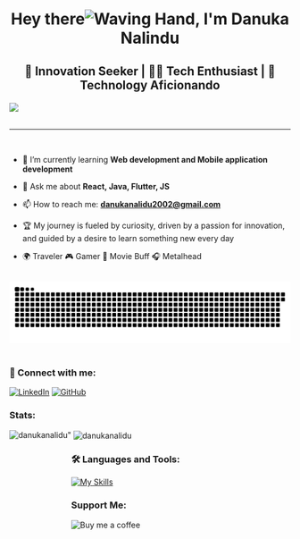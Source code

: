 <h1 align="center">Hey there<img src="https://raw.githubusercontent.com/Tarikul-Islam-Anik/Animated-Fluent-Emojis/master/Emojis/Hand%20gestures/Waving%20Hand.png" alt="Waving Hand" width="45" height="45" />, I'm Danuka Nalindu</h1>
<h2 align="center">🚀 Innovation Seeker | 👨‍💻 Tech Enthusiast | 🌟 Technology Aficionando </h2>

<img src="https://github.com/Anmol-Baranwal/Cool-GIFs-For-GitHub/assets/74038190/219bcc70-f5dc-466b-9a60-29653d8e8433" width="1000" align="center">
<br/>
<br/>


---

<br/>

- 🌱 I’m currently learning **Web development and Mobile application development**

- 💬 Ask me about **React, Java, Flutter, JS**

- 📫 How to reach me: **danukanalidu2002@gmail.com**

- 🏆 My journey is fueled by curiosity, driven by a passion for innovation, and guided by a desire to learn something new every day

- 🌍 Traveler  🎮  Gamer  🎥  Movie Buff  🎧  Metalhead

<div align="center">
  <br>
  <img alt="snake eating my contributions" src="https://raw.githubusercontent.com/codediaz/codediaz/output/github-contribution-grid-snake.svg" />
  <br/>
  <br/>
</div>


### 🔗 Connect with me:
[![LinkedIn](https://img.shields.io/badge/-LinkedIn-blue?style=flat-square&logo=LinkedIn&logoColor=white&link=https://www.linkedin.com/in/danukanalindu/)](https://www.linkedin.com/in/danukanalindu/)
[![GitHub](https://img.shields.io/badge/-GitHub-black?style=flat-square&logo=github&logoColor=white&link=https://github.com/danuka-nalidu)](https://github.com/danuka-nalidu)
<br/>

<h3 align="left">Stats:</h3>
<img align="left" height="180em" src="https://github-readme-stats.vercel.app/api/top-langs/?username=danuka-nalidu&layout=compact&theme=dark" alt=danukanalidu" />
<p>&nbsp;<img align="center" height="180em" src="https://github-readme-stats.vercel.app/api?username=danuka-nalidu&show_icons=true&locale=en&theme=radical" alt="danukanalidu" /></p>

### 🛠️ Languages and Tools:
[![My Skills](https://skillicons.dev/icons?i=js,html,css,bash,c,cpp,dart,flutter,ts,angular,discord,eclipse,express,figma,firebase,git,bitbucket,gradle,java,kotlin,linux,mongodb,notion,npm,php,postman,react,replit,stackoverflow,tailwind,vscode,notion,gmail,apple,windows)](https://skillicons.dev)

<h3 align="left">Support Me:</h3>
<p>
  <a href="https://www.buymeacoffee.com/danukanalidu">
    <img align="left" src="https://cdn.buymeacoffee.com/buttons/v2/default-yellow.png" height="50" width="210" alt="Buy me a coffee" />
  </a>
</p>
